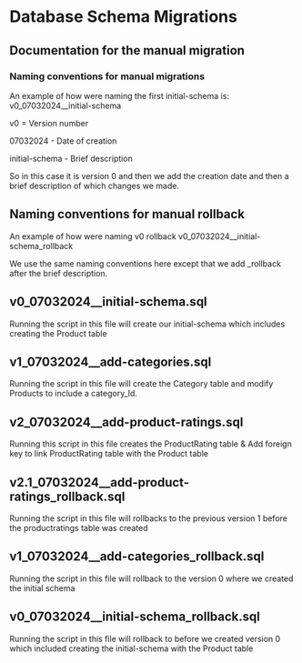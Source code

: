 
# Database Schema Migrations

## Documentation for the manual migration
### Naming conventions for manual migrations
An example of how were naming the first initial-schema is:
v0_07032024__initial-schema

v0 = Version number

07032024 - Date of creation

initial-schema - Brief description

So in this case it is version 0 and
then we add the creation date and then a brief description of which changes we made.

## Naming conventions for manual rollback
An example of how were naming v0 rollback
v0_07032024__initial-schema_rollback

We use the same naming conventions here except that we add _rollback after the brief description.

## v0_07032024__initial-schema.sql
Running the script in this file will create our initial-schema which includes creating the Product table
## v1_07032024__add-categories.sql
Running the script in this file will create the Category table 
and modify Products to include a category_Id.
## v2_07032024__add-product-ratings.sql
Running this script in this file creates the ProductRating table &
Add foreign key to link ProductRating table with the Product table
## v2.1_07032024__add-product-ratings_rollback.sql
Running the script in this file will rollbacks to the previous version 1 before the productratings table was created
## v1_07032024__add-categories_rollback.sql
Running the script in this file will rollback to the version 0 where we created the initial schema
## v0_07032024__initial-schema_rollback.sql
Running the script in this file will rollback to before we created version 0 which included creating the initial-schema with the Product table
